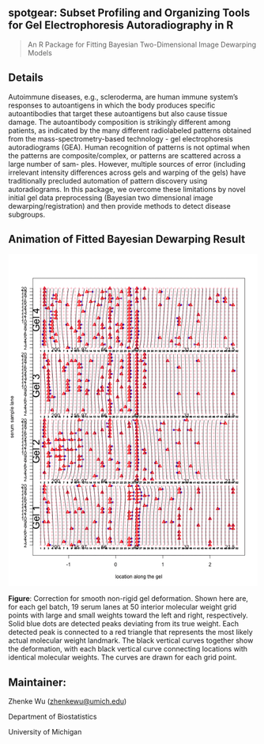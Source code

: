 **spotgear**: Subset Profiling and Organizing Tools for Gel Electrophoresis Autoradiography in R
------
> An R Package for Fitting Bayesian Two-Dimensional Image Dewarping Models

Details
-------------------------------------

Autoimmune diseases, e.g., scleroderma, are human immune system’s
    responses to autoantigens in which the body produces specific autoantibodies
    that target these autoantigens but also cause tissue damage. The autoantibody
    composition is strikingly different among patients, as indicated by the many
    different radiolabeled patterns obtained from the mass-spectrometry-based
    technology - gel electrophoresis autoradiograms (GEA). Human recognition of
    patterns is not optimal when the patterns are composite/complex, or patterns
    are scattered across a large number of sam- ples. However, multiple sources of
    error (including irrelevant intensity differences across gels and warping of
    the gels) have traditionally precluded automation of pattern discovery using
    autoradiograms. In this package, we overcome these limitations by novel initial
    gel data preprocessing (Bayesian two dimensional image dewarping/registration) and then provide methods to
    detect disease subgroups.

Animation of Fitted Bayesian Dewarping Result
-------------------------------

![](inst/example_figure/animation.gif)

**Figure**: Correction for smooth non-rigid gel deformation. Shown here are, for each gel batch, 19 serum lanes at 50 interior molecular weight grid points with large and small weights toward the left and right, respectively. Solid blue dots are detected peaks deviating from its true weight. Each detected peak is connected to a red triangle that represents the most likely actual molecular weight landmark. The black vertical curves together show the deformation, with each black vertical curve connecting locations with identical molecular weights. The curves are drawn for each grid point.

Maintainer:
--------------------------

Zhenke Wu (zhenkewu@umich.edu)

Department of Biostatistics

University of Michigan
